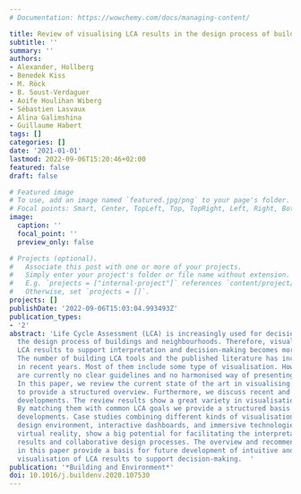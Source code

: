 ```yaml
---
# Documentation: https://wowchemy.com/docs/managing-content/

title: Review of visualising LCA results in the design process of buildings
subtitle: ''
summary: ''
authors:
- Alexander, Hollberg
- Benedek Kiss
- M. Röck
- B. Soust-Verdaguer
- Aoife Houlihan Wiberg
- Sébastien Lasvaux
- Alina Galimshina
- Guillaume Habert
tags: []
categories: []
date: '2021-01-01'
lastmod: 2022-09-06T15:20:46+02:00
featured: false
draft: false

# Featured image
# To use, add an image named `featured.jpg/png` to your page's folder.
# Focal points: Smart, Center, TopLeft, Top, TopRight, Left, Right, BottomLeft, Bottom, BottomRight.
image:
  caption: ''
  focal_point: ''
  preview_only: false

# Projects (optional).
#   Associate this post with one or more of your projects.
#   Simply enter your project's folder or file name without extension.
#   E.g. `projects = ["internal-project"]` references `content/project/deep-learning/index.md`.
#   Otherwise, set `projects = []`.
projects: []
publishDate: '2022-09-06T15:03:04.993493Z'
publication_types:
- '2'
abstract: 'Life Cycle Assessment (LCA) is increasingly used for decision-making in
  the design process of buildings and neighbourhoods. Therefore, visualisation of
  LCA results to support interpretation and decision-making becomes more important.
  The number of building LCA tools and the published literature has increased substantially
  in recent years. Most of them include some type of visualisation. However, there
  are currently no clear guidelines and no harmonised way of presenting LCA results.
  In this paper, we review the current state of the art in visualising LCA results
  to provide a structured overview. Furthermore, we discuss recent and potential future
  developments. The review results show a great variety in visualisation options.
  By matching them with common LCA goals we provide a structured basis for future
  developments. Case studies combining different kinds of visualisations within the
  design environment, interactive dashboards, and immersive technologies, such as
  virtual reality, show a big potential for facilitating the interpretation of LCA
  results and collaborative design processes. The overview and recommendations presented
  in this paper provide a basis for future development of intuitive and design-integrated
  visualisation of LCA results to support decision-making.  '
publication: '*Building and Environment*'
doi: 10.1016/j.buildenv.2020.107530
---
```

